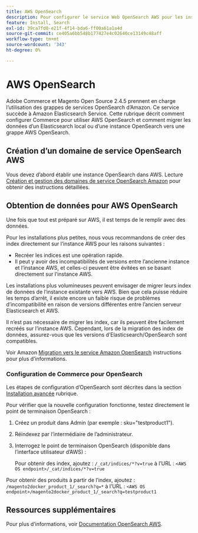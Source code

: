 ```yaml
---
title: AWS OpenSearch
description: Pour configurer le service Web OpenSearch AWS pour les installations sur site d’Adobe Commerce et de Magento Open Source, procédez comme suit.
feature: Install, Search
exl-id: 39ca7fd0-e21f-4f14-bda6-ff00a61a1a4d
source-git-commit: ce405a6bb548b177427e4c02640ce13149c48aff
workflow-type: tm+mt
source-wordcount: '343'
ht-degree: 0%

---
```


# AWS OpenSearch

Adobe Commerce et Magento Open Source 2.4.5 prennent en charge l’utilisation des grappes de services OpenSearch d’Amazon. Ce service succède à Amazon Elasticsearch Service. Cette rubrique décrit comment configurer Commerce pour utiliser AWS OpenSearch et comment migrer les données d’un Elasticsearch local ou d’une instance OpenSearch vers une grappe AWS OpenSearch.

## Création d’un domaine de service OpenSearch AWS

Vous devez d’abord établir une instance OpenSearch dans AWS.
Lecture [Création et gestion des domaines de service OpenSearch Amazon](https://docs.aws.amazon.com/opensearch-service/latest/developerguide/createupdatedomains.html) pour obtenir des instructions détaillées.

## Obtention de données pour AWS OpenSearch

Une fois que tout est préparé sur AWS, il est temps de le remplir avec des données.

Pour les installations plus petites, nous vous recommandons de créer des index directement sur l’instance AWS pour les raisons suivantes :

* Recréer les indices est une opération rapide.
* Il peut y avoir des incompatibilités de versions entre l’ancienne instance et l’instance AWS, et celles-ci peuvent être évitées en se basant directement sur l’instance AWS.

Les installations plus volumineuses peuvent envisager de migrer leurs index de données de l’instance existante vers AWS. Bien que cela puisse réduire les temps d’arrêt, il existe encore un faible risque de problèmes d’incompatibilité en raison de versions différentes entre l’ancien serveur Elasticsearch et AWS.

Il n’est pas nécessaire de migrer les index, car ils peuvent être facilement recréés sur l’instance AWS.
Cependant, lors de la migration des index de données, assurez-vous que les versions d’Elasticsearch/OpenSearch sont compatibles.

Voir Amazon [Migration vers le service Amazon OpenSearch](https://docs.aws.amazon.com/opensearch-service/latest/developerguide/migration.html) instructions pour plus d’informations.

### Configuration de Commerce pour OpenSearch

Les étapes de configuration d’OpenSearch sont décrites dans la section [Installation avancée](../../advanced.md) rubrique.

Pour vérifier que la nouvelle configuration fonctionne, testez directement le point de terminaison OpenSearch :

1. Créez un produit dans Admin (par exemple : sku=&quot;testproduct1&quot;).
1. Réindexez par l’intermédiaire de l’administrateur.
1. Interrogez le point de terminaison OpenSearch (disponible dans l’interface utilisateur d’AWS) :

   Pour obtenir des index, ajoutez : `/_cat/indices/*?v=true` à l’URL :
   `<AWS OS endpoint>/_cat/indices/*?v=true`

Pour obtenir des produits à partir de l’index, ajoutez : `/magento2docker_product_1/_search?q=*` à l’URL :
`<AWS OS endpoint>/magento2docker_product_1/_search?q=testproduct1`

## Ressources supplémentaires

Pour plus d’informations, voir [Documentation OpenSearch AWS](https://docs.aws.amazon.com/opensearch-service/index.html).
